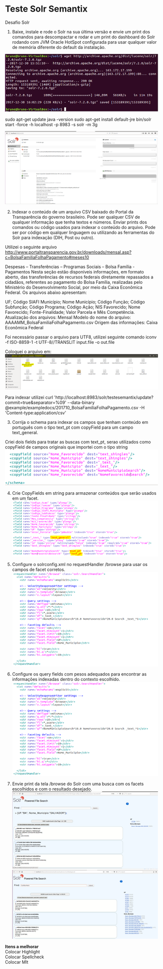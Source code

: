 # Teste Solr Semantix

Desafio Solr 

1. Baixe, instale e rode o Solr na sua última versão e envie um print dos comandos para descompactar e rodar e um print do dashboard do Solr rodando com JVM Oracle HotSpot configurada para usar qualquer valor de memória diferente do default da instalação. 

![alt text](https://github.com/brunoflammarion/SolrSemantix/blob/master/download.png)

sudo apt-get update
java -version
sudo apt-get install default-jre
bin/solr start -force -h localhost -p 8983 -s solr -m 3g

![alt text](https://github.com/brunoflammarion/SolrSemantix/blob/master/homesolr.png)

2. Indexar o conteúdo de um arquivo CSV baixado do Portal da Transparência do governo brasileiro. Pode ser qualquer CSV de qualquer informação que tenha textos e números. Enviar prints dos comandos ou código usados para indexar o conteúdo do arquivo. Pode ser por código em qualquer linguagem ou utilizando as ferramentas do Solr para indexação (DIH, Post ou outro). 

Utilizei o seguinte arquivo
http://www.portaltransparencia.gov.br/downloads/mensal.asp?c=BolsaFamiliaFolhaPagamento#meses10
 
Despesas – Transferências – Programas Sociais – Bolsa Família - Pagamentos
Nesta seção estão disponíveis informações, em formato aberto, das transferências de recursos federais diretamente repassados a cidadãos, referentes ao pagamento do Bolsa Família, realizadas pelo Ministério do Desenvolvimento Social, por meio da Caixa Econômica Federal.
Os arquivos abaixo apresentam:

UF; Código SIAFI Município; Nome Município; Código Função; Código Subfunção; Código Programa; Código Ação; NIS Favorecido; Nome Favorecido; Fonte-Finalidade; Valor Parcela e Mês Competência.
Atualização dos arquivos: Mensal
Modelo do nome do arquivo: AAAAMM_BolsaFamiliaFolhaPagamento.csv
Origem das informações: Caixa Econômica Federal

Foi necessário passar o arquivo para UTF8, utilizei seguinte comando
iconv -f ISO-8859-1 -t UTF-8//TRANSLIT input.file -o out.file

Coloquei o arquivo em:
![alt text](https://github.com/brunoflammarion/SolrSemantix/blob/master/arquivo.png)

Para indexar utilizei 
curl 'http://localhost:8983/solr/testesemantix/update?commit=true&separator=%09' --data-binary @example/exampledocs/201710_BolsaFamiliaFolhaPagamento.csv -H 'Content-type:application/csv'

3. Corrija o schema para indexar os campos que tenham conteúdo em português com o tipo text_pt com copyField para um campo text_general. 

Criei dois fields para tratar as buscas com text_pt, serao utilizados como copyField de campos originais que importei com o tipo string
![alt text](https://github.com/brunoflammarion/SolrSemantix/blob/96f9caa44ed5148246e510880610aea606352e5e/copyfield.PNG)

4. Crie CopyFields em string para armazenar conteúdos que serão usados em um facet. 
![alt text](https://github.com/brunoflammarion/SolrSemantix/blob/96f9caa44ed5148246e510880610aea606352e5e/Configuracoes%20field.PNG)

5. Configure o solrconfig.xml no requestHandler /browse para usar os campos de facet corretos. 
![alt text](https://github.com/brunoflammarion/SolrSemantix/blob/master/browse.PNG)

6. Configure os query fields com pesos adequados para encontrar as informações indexadas dentro do contexto escolhido. 
![alt text](https://github.com/brunoflammarion/SolrSemantix/blob/master/browse.PNG)

7. Envie print da tela /browse do Solr com uma busca com os facets escolhidos e com o resultado desejado. 
![alt text](https://github.com/brunoflammarion/SolrSemantix/blob/master/consulta%20com%20facet.png)
![alt text](https://github.com/brunoflammarion/SolrSemantix/blob/master/consulta%20texto.png)

<b>Itens a melhorar</b><br>
Colocar Highlight<br>
Colocar Spellcheck<br>
Colocar Mlt<br>

